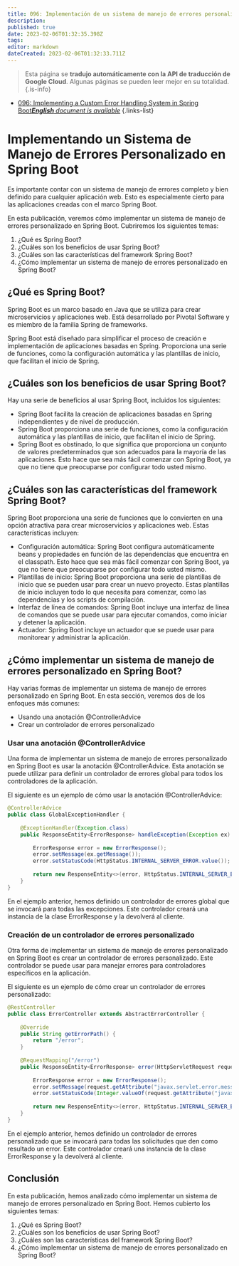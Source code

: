 ```yaml
---
title: 096: Implementación de un sistema de manejo de errores personalizado en Spring Boot
description: 
published: true
date: 2023-02-06T01:32:35.398Z
tags: 
editor: markdown
dateCreated: 2023-02-06T01:32:33.711Z
---
```


> Esta página se **tradujo automáticamente con la API de traducción de Google Cloud**.
Algunas páginas se pueden leer mejor en su totalidad.{.is-info}



- [096: Implementing a Custom Error Handling System in Spring Boot***English** document is available*](/en/Knowledge-base/Spring-Boot/Learning/096-implementing-a-custom-error-handling-system-in-spring-boot)
{.links-list}


# Implementando un Sistema de Manejo de Errores Personalizado en Spring Boot

Es importante contar con un sistema de manejo de errores completo y bien definido para cualquier aplicación web. Esto es especialmente cierto para las aplicaciones creadas con el marco Spring Boot.

En esta publicación, veremos cómo implementar un sistema de manejo de errores personalizado en Spring Boot. Cubriremos los siguientes temas:

1. ¿Qué es Spring Boot?
2. ¿Cuáles son los beneficios de usar Spring Boot?
3. ¿Cuáles son las características del framework Spring Boot?
4. ¿Cómo implementar un sistema de manejo de errores personalizado en Spring Boot?

## ¿Qué es Spring Boot?

Spring Boot es un marco basado en Java que se utiliza para crear microservicios y aplicaciones web. Está desarrollado por Pivotal Software y es miembro de la familia Spring de frameworks.

Spring Boot está diseñado para simplificar el proceso de creación e implementación de aplicaciones basadas en Spring. Proporciona una serie de funciones, como la configuración automática y las plantillas de inicio, que facilitan el inicio de Spring.

## ¿Cuáles son los beneficios de usar Spring Boot?

Hay una serie de beneficios al usar Spring Boot, incluidos los siguientes:

- Spring Boot facilita la creación de aplicaciones basadas en Spring independientes y de nivel de producción.
- Spring Boot proporciona una serie de funciones, como la configuración automática y las plantillas de inicio, que facilitan el inicio de Spring.
- Spring Boot es obstinado, lo que significa que proporciona un conjunto de valores predeterminados que son adecuados para la mayoría de las aplicaciones. Esto hace que sea más fácil comenzar con Spring Boot, ya que no tiene que preocuparse por configurar todo usted mismo.

## ¿Cuáles son las características del framework Spring Boot?

Spring Boot proporciona una serie de funciones que lo convierten en una opción atractiva para crear microservicios y aplicaciones web. Estas características incluyen:

- Configuración automática: Spring Boot configura automáticamente beans y propiedades en función de las dependencias que encuentra en el classpath. Esto hace que sea más fácil comenzar con Spring Boot, ya que no tiene que preocuparse por configurar todo usted mismo.
- Plantillas de inicio: Spring Boot proporciona una serie de plantillas de inicio que se pueden usar para crear un nuevo proyecto. Estas plantillas de inicio incluyen todo lo que necesita para comenzar, como las dependencias y los scripts de compilación.
- Interfaz de línea de comandos: Spring Boot incluye una interfaz de línea de comandos que se puede usar para ejecutar comandos, como iniciar y detener la aplicación.
- Actuador: Spring Boot incluye un actuador que se puede usar para monitorear y administrar la aplicación.

## ¿Cómo implementar un sistema de manejo de errores personalizado en Spring Boot?

Hay varias formas de implementar un sistema de manejo de errores personalizado en Spring Boot. En esta sección, veremos dos de los enfoques más comunes:

- Usando una anotación @ControllerAdvice
- Crear un controlador de errores personalizado

### Usar una anotación @ControllerAdvice

Una forma de implementar un sistema de manejo de errores personalizado en Spring Boot es usar la anotación @ControllerAdvice. Esta anotación se puede utilizar para definir un controlador de errores global para todos los controladores de la aplicación.

El siguiente es un ejemplo de cómo usar la anotación @ControllerAdvice:

```java
@ControllerAdvice
public class GlobalExceptionHandler {
 
    @ExceptionHandler(Exception.class)
    public ResponseEntity<ErrorResponse> handleException(Exception ex) {
 
        ErrorResponse error = new ErrorResponse();
        error.setMessage(ex.getMessage());
        error.setStatusCode(HttpStatus.INTERNAL_SERVER_ERROR.value());
 
        return new ResponseEntity<>(error, HttpStatus.INTERNAL_SERVER_ERROR);
    }
}
```

En el ejemplo anterior, hemos definido un controlador de errores global que se invocará para todas las excepciones. Este controlador creará una instancia de la clase ErrorResponse y la devolverá al cliente.

### Creación de un controlador de errores personalizado

Otra forma de implementar un sistema de manejo de errores personalizado en Spring Boot es crear un controlador de errores personalizado. Este controlador se puede usar para manejar errores para controladores específicos en la aplicación.

El siguiente es un ejemplo de cómo crear un controlador de errores personalizado:

```java
@RestController
public class ErrorController extends AbstractErrorController {
 
    @Override
    public String getErrorPath() {
        return "/error";
    }
 
    @RequestMapping("/error")
    public ResponseEntity<ErrorResponse> error(HttpServletRequest request) {
 
        ErrorResponse error = new ErrorResponse();
        error.setMessage(request.getAttribute("javax.servlet.error.message").toString());
        error.setStatusCode(Integer.valueOf(request.getAttribute("javax.servlet.error.status_code").toString()));
 
        return new ResponseEntity<>(error, HttpStatus.INTERNAL_SERVER_ERROR);
    }
}
```

En el ejemplo anterior, hemos definido un controlador de errores personalizado que se invocará para todas las solicitudes que den como resultado un error. Este controlador creará una instancia de la clase ErrorResponse y la devolverá al cliente.

## Conclusión

En esta publicación, hemos analizado cómo implementar un sistema de manejo de errores personalizado en Spring Boot. Hemos cubierto los siguientes temas:

1. ¿Qué es Spring Boot?
2. ¿Cuáles son los beneficios de usar Spring Boot?
3. ¿Cuáles son las características del framework Spring Boot?
4. ¿Cómo implementar un sistema de manejo de errores personalizado en Spring Boot?